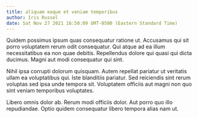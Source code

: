 ```yaml
---
title: aliquam eaque et veniam temporibus
author: Iris Russel
date: Sat Nov 27 2021 16:50:09 GMT-0500 (Eastern Standard Time)
---
```

Quidem possimus ipsum quas consequatur ratione ut. Accusamus qui sit porro voluptatem rerum odit consequatur. Qui atque ad ea illum necessitatibus ea non quae debitis. Repellendus dolore qui quasi qui dicta ducimus. Magni aut modi consequatur qui sint.

 Nihil ipsa corrupti dolorum quisquam. Autem repellat pariatur ut veritatis ullam ea voluptatibus qui. Iste blanditiis pariatur. Sed reiciendis sint rerum voluptas sed ipsa unde tempora sit. Voluptatem officiis aut magni non quo sint veniam temporibus voluptates.

 Libero omnis dolor ab. Rerum modi officiis dolor. Aut porro quo illo repudiandae. Optio quidem consequatur libero tempora alias nam ut.